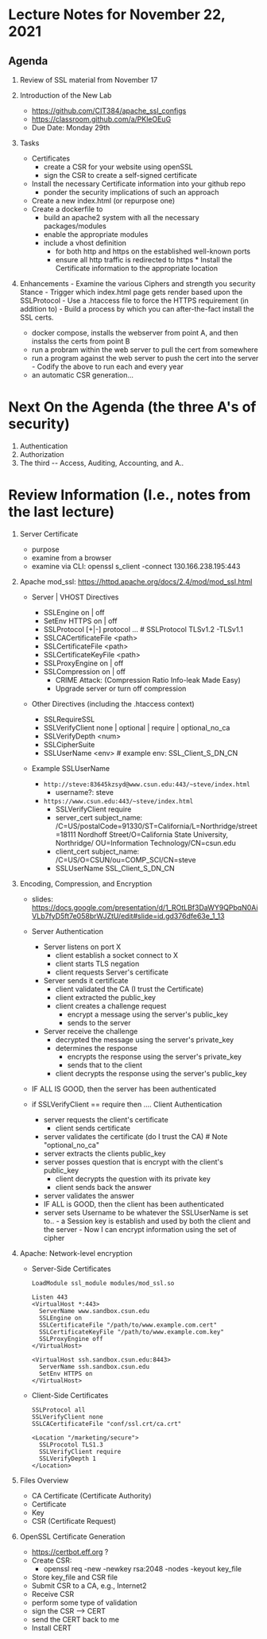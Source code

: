 # Lecture Notes for November 22, 2021

## Agenda
  1. Review of SSL material from November 17
  1. Introduction of the New Lab
     - https://github.com/CIT384/apache_ssl_configs
     - https://classroom.github.com/a/PKleOEuG
     - Due Date:  Monday 29th
  1. Tasks
     * Certificates
       - create a CSR for your website using openSSL
       - sign the CSR to create a self-signed certificate
     * Install the necessary Certificate information into your github repo
       - ponder the security implications of such an approach
     * Create a new index.html (or repurpose one)
     * Create a dockerfile to
       - build an apache2 system with all the necessary packages/modules
       - enable the appropriate modules
       - include a vhost definition 
         * for both http and https on the established well-known ports
         * ensure all http traffic is redirected to https
    * Install the Certificate information to the appropriate location

  1. Enhancements
    - Examine the various Ciphers and strength you security Stance
    - Trigger which index.html page gets render based upon the SSLProtocol
    - Use a .htaccess file to force the HTTPS requirement (in addition to)
    - Build a process by which you can after-the-fact install the SSL certs.
      * docker compose, installs the webserver from point A, and then instalss the certs from point B
      * run a probram within the web server to pull the cert from somewhere
      * run a program against the web server to push the cert into the server
    - Codify the above to run each and every year
      * an automatic CSR generation...



# Next On the Agenda  (the three A's of security)
  1. Authentication
  1. Authorization
  1. The third -- Access, Auditing, Accounting, and A..


# Review Information (I.e., notes from the last lecture)
  1. Server Certificate 
     - purpose
     - examine from a browser
     - examine via CLI: openssl s_client -connect 130.166.238.195:443

  1. Apache mod_ssl: https://httpd.apache.org/docs/2.4/mod/mod_ssl.html
     - Server | VHOST Directives
       * SSLEngine on | off
       * SetEnv HTTPS on | off
       * SSLProtocol [+|-] protocol ...  # SSLProtocol TLSv1.2 -TLSv1.1 
       * SSLCACertificateFile \<path>
       * SSLCertificateFile \<path>
       * SSLCertificateKeyFile \<path>
       * SSLProxyEngine on | off
       * SSLCompression  on | off    
         - CRIME Attack: (Compression Ratio Info-leak Made Easy)
         - Upgrade server or turn off compression 

     - Other Directives (including the .htaccess context)
       * SSLRequireSSL
       * SSLVerifyClient none | optional | require | optional_no_ca
       * SSLVerifyDepth \<num>
       * SSLCipherSuite
       * SSLUserName \<env>  # example env: SSL_Client_S_DN_CN

     - Example SSLUserName
       - ``http://steve:83645kzsyd@www.csun.edu:443/~steve/index.html``
          - username?:  steve
       - ``https://www.csun.edu:443/~steve/index.html``
          - SSLVerifyClient require
          - server_cert subject_name: /C=US/postalCode=91330/ST=California/L=Northridge/street=18111 Nordhoff Street/O=California State University, Northridge/ OU=Information Technology/CN=csun.edu
          - client_cert subject_name: /C=US/O=CSUN/ou=COMP_SCI/CN=steve
          - SSLUserName SSL_Client_S_DN_CN


  1. Encoding, Compression, and Encryption
     - slides: https://docs.google.com/presentation/d/1_ROtLBf3DaWY9QPbqN0AiVLb7fyD5ft7e058brWJZtU/edit#slide=id.gd376dfe63e_1_13

     - Server Authentication 
       - Server listens on port X
         * client establish a socket connect to X
         * client starts TLS negation
         * client requests Server's certificate
       - Server sends it certificate
         * client validated the CA (I trust the Certificate)
         * client extracted the public_key
         * client creates a challenge request
           - encrypt a message using the server's public_key
           - sends to the server
       - Server receive the challenge
          - decrypted the message using the server's private_key
          - determines the response
             - encrypts the response using the server's private_key
             - sends that to the client
          * client decrypts the response using the server's public_key 
      - IF ALL IS GOOD, then the server has been authenticated
     - if SSLVerifyClient == require then .... Client Authentication
       - server requests the client's certificate
         * client sends certificate
       - server validates the certificate (do I trust the CA)  # Note "optional_no_ca"
       - server extracts the clients public_key
       - server posses question that is encrypt with the client's public_key
         * client decrypts the question with its private key
         * client sends back the answer
       - server validates the answer
       - IF ALL is GOOD, then the client has been authenticated
       - server sets Username to be whatever the SSLUserName is set to..
    - a Session key is establish and used by both the client and the server
    - Now I can encrypt information using the set of cipher

  1. Apache: Network-level encryption
     - Server-Side Certificates
       ```
       LoadModule ssl_module modules/mod_ssl.so

       Listen 443
       <VirtualHost *:443>
         ServerName www.sandbox.csun.edu
         SSLEngine on
         SSLCertificateFile "/path/to/www.example.com.cert"
         SSLCertificateKeyFile "/path/to/www.example.com.key"
         SSLProxyEngine off
       </VirtualHost>

       <VirtualHost ssh.sandbox.csun.edu:8443>
         ServerName ssh.sandbox.csun.edu
         SetEnv HTTPS on 
       </VirtualHost>
       ```

      - Client-Side Certificates
        ```
        SSLProtocol all
        SSLVerifyClient none
        SSLCACertificateFile "conf/ssl.crt/ca.crt"

        <Location "/marketing/secure">
          SSLProcotol TLS1.3
          SSLVerifyClient require
          SSLVerifyDepth 1
        </Location>
        ```

   1. Files Overview
      - CA Certificate (Certificate Authority)
      - Certificate
      - Key
      - CSR (Certificate Request)

   1. OpenSSL Certificate Generation
      - https://certbot.eff.org ?
      - Create CSR: 
        * openssl req -new -newkey rsa:2048 -nodes -keyout key_file
      - Store key_file and CSR file
      - Submit CSR to a CA, e.g., Internet2
      - Receive CSR
      - perform some type of validation
      - sign the CSR --> CERT
      - send the CERT back to me
      - Install CERT

